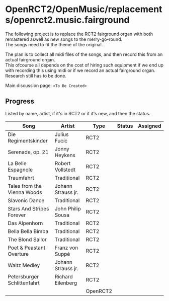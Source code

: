 # OpenRCT2/OpenMusic/replacements/openrct2.music.fairground

The following project is to replace the RCT2 fairground organ with both remastered aswell as new songs to the merry-go-round.  
The songs need to fit the theme of the original.  

The plan is to collect all midi files of the songs, and then record this from an actual fairground organ.  
This ofcourse all depends on the cost of hiring such equipment if we end up with recording this using midi or if we record an actual fairground organ. Research still has to be done.

Main discussion page: `<To Be Created>`

## Progress

Listed by name, artist, if it's in RCT2 or if it's new, and then the status.

| Song | Artist | Type | Status | Assigned |
| ---- | ------ | ---- | ------ | -------- |
| Die Regimentskinder | Julius Fucíc | RCT2
| Serenade, op. 21 | Jonny Heykens | RCT2
| La Belle Espagnole | Robert Vollstedt | RCT2 | | 
| Traumfahrt | Traditional | RCT2
| Tales from the Vienna Woods | Johann Strauss jr. | RCT2
| Slavonic Dance | Traditional| RCT2
| Stars And Stripes Forever | John Philip Sousa | RCT2
| Das Alpenhorn | Traditional | RCT2
| Bella Bella Bimba | Traditional | RCT2
| The Blond Sailor | Traditional | RCT2
| Poet & Peastant Overture | Franz von Suppé | RCT2
| Waltz Medley | Johann Strauss jr. | RCT2
| Petersburger Schlittenfahrt | Richard Eilenberg | RCT2
| <Placeholder> | <Placeholder> | OpenRCT2 |